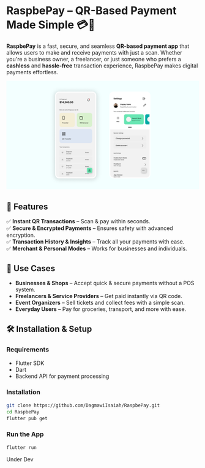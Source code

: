 # **RaspbePay – QR-Based Payment Made Simple** 💳📲  

**RaspbePay** is a fast, secure, and seamless **QR-based payment app** that allows users to make and receive payments with just a scan. Whether you're a business owner, a freelancer, or just someone who prefers a **cashless** and **hassle-free** transaction experience, RaspbePay makes digital payments effortless.  

![RaspbePay Screenshot](flow.png)

## 🚀 **Features**  

✅ **Instant QR Transactions** – Scan & pay within seconds.  
✅ **Secure & Encrypted Payments** – Ensures safety with advanced encryption.  
✅ **Transaction History & Insights** – Track all your payments with ease.  
✅ **Merchant & Personal Modes** – Works for businesses and individuals.  

## 🎯 **Use Cases**  

- **Businesses & Shops** – Accept quick & secure payments without a POS system.  
- **Freelancers & Service Providers** – Get paid instantly via QR code.  
- **Event Organizers** – Sell tickets and collect fees with a simple scan.  
- **Everyday Users** – Pay for groceries, transport, and more with ease.  

## 🛠 **Installation & Setup**  

### **Requirements**  
- Flutter SDK  
- Dart  
- Backend API for payment processing  

### **Installation**  

```bash
git clone https://github.com/DagmawiIsaiah/RaspbePay.git
cd RaspbePay
flutter pub get
```

### **Run the App**  

```bash
flutter run
```

Under Dev
